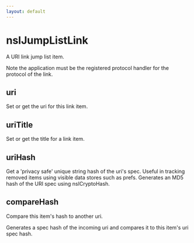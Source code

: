 ```yaml
---
layout: default
---
```


# nsIJumpListLink #

A URI link jump list item.

Note the application must be the registered protocol
handler for the protocol of the link.


## uri ##

Set or get the uri for this link item.


## uriTitle ##

Set or get the title for a link item.  


## uriHash ##

Get a 'privacy safe' unique string hash of the uri's
spec. Useful in tracking removed items using visible
data stores such as prefs. Generates an MD5 hash of
the URI spec using nsICryptoHash.


## compareHash ##

Compare this item's hash to another uri.

Generates a spec hash of the incoming uri and compares
it to this item's uri spec hash.

